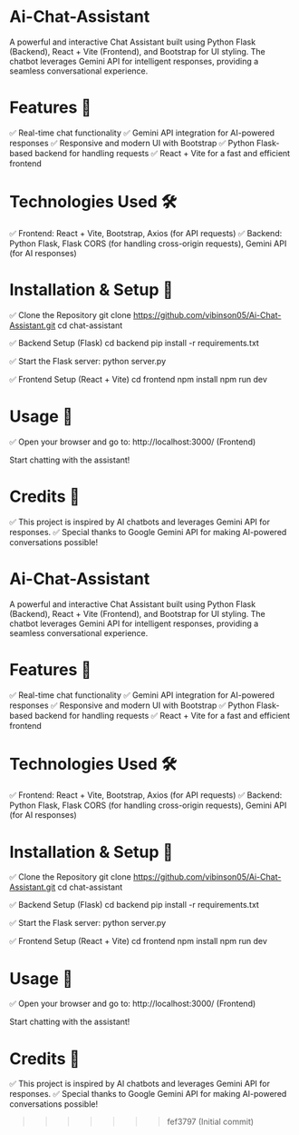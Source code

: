 # Ai-Chat-Assistant

A powerful and interactive Chat Assistant built using Python Flask (Backend), React + Vite (Frontend), and Bootstrap for UI styling. 
The chatbot leverages Gemini API for intelligent responses, providing a seamless conversational experience.

# Features 🚀 

✅ Real-time chat functionality
✅ Gemini API integration for AI-powered responses
✅ Responsive and modern UI with Bootstrap
✅ Python Flask-based backend for handling requests
✅ React + Vite for a fast and efficient frontend

# Technologies Used 🛠️ 

✅ Frontend: React + Vite, Bootstrap, Axios (for API requests)
✅ Backend: Python Flask, Flask CORS (for handling cross-origin requests), Gemini API (for AI responses)

# Installation & Setup 🔧 

✅ Clone the Repository
 git clone https://github.com/vibinson05/Ai-Chat-Assistant.git
 cd chat-assistant

✅ Backend Setup (Flask)
 cd backend
 pip install -r requirements.txt

✅ Start the Flask server:
 python server.py

✅ Frontend Setup (React + Vite)
 cd frontend
 npm install
 npm run dev

 # Usage 📌 

✅ Open your browser and go to: http://localhost:3000/ (Frontend)

Start chatting with the assistant!

# Credits 🎯 

✅ This project is inspired by AI chatbots and leverages Gemini API for responses.
✅ Special thanks to Google Gemini API for making AI-powered conversations possible!


# Ai-Chat-Assistant

A powerful and interactive Chat Assistant built using Python Flask (Backend), React + Vite (Frontend), and Bootstrap for UI styling. 
The chatbot leverages Gemini API for intelligent responses, providing a seamless conversational experience.

# Features 🚀 

✅ Real-time chat functionality
✅ Gemini API integration for AI-powered responses
✅ Responsive and modern UI with Bootstrap
✅ Python Flask-based backend for handling requests
✅ React + Vite for a fast and efficient frontend

# Technologies Used 🛠️ 

✅ Frontend: React + Vite, Bootstrap, Axios (for API requests)
✅ Backend: Python Flask, Flask CORS (for handling cross-origin requests), Gemini API (for AI responses)

# Installation & Setup 🔧 

✅ Clone the Repository
 git clone https://github.com/vibinson05/Ai-Chat-Assistant.git
 cd chat-assistant

✅ Backend Setup (Flask)
 cd backend
 pip install -r requirements.txt

✅ Start the Flask server:
 python server.py

✅ Frontend Setup (React + Vite)
 cd frontend
 npm install
 npm run dev

 # Usage 📌 

✅ Open your browser and go to: http://localhost:3000/ (Frontend)

Start chatting with the assistant!

# Credits 🎯 

✅ This project is inspired by AI chatbots and leverages Gemini API for responses.
✅ Special thanks to Google Gemini API for making AI-powered conversations possible!













>>>>>>> fef3797 (Initial commit)
